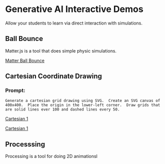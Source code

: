 # Generative AI Interactive Demos

Allow your students to learn via direct interaction with simulations.

## Ball Bounce

Matter.js is a tool that does simple physic simulations.

[Matter Ball Bounce](./matter/ball-bounce.html)

## Cartesian Coordinate Drawing

### Prompt: 

```inenums="0"
Generate a cartesian grid drawing using SVG.  Create an SVG canvas of 400x400.  Place the origin in the lower-left corner.  Draw grids that are solid lines ever 100 and dashed lines every 50.
```
[Cartesian 1](./cartesian.html)

[Cartesian 1](./cartesian2.html)

## Processsing

Processing is a tool for doing 2D animationsl